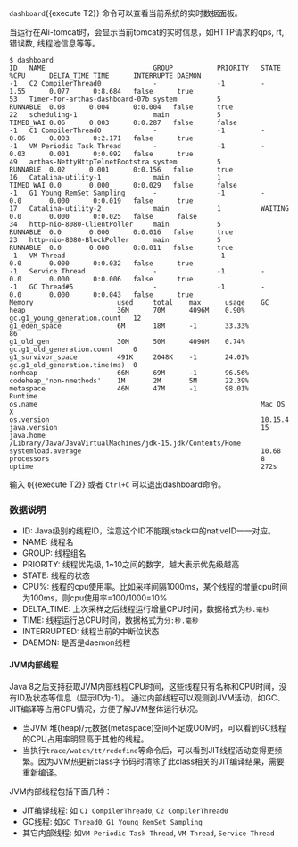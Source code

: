 
`dashboard`{{execute T2}} 命令可以查看当前系统的实时数据面板。

当运行在Ali-tomcat时，会显示当前tomcat的实时信息，如HTTP请求的qps, rt, 错误数, 线程池信息等等。


```
$ dashboard
ID   NAME                           GROUP           PRIORITY   STATE     %CPU      DELTA_TIME TIME      INTERRUPTE DAEMON
-1   C2 CompilerThread0             -               -1         -         1.55      0.077      0:8.684   false      true
53   Timer-for-arthas-dashboard-07b system          5          RUNNABLE  0.08      0.004      0:0.004   false      true
22   scheduling-1                   main            5          TIMED_WAI 0.06      0.003      0:0.287   false      false
-1   C1 CompilerThread0             -               -1         -         0.06      0.003      0:2.171   false      true
-1   VM Periodic Task Thread        -               -1         -         0.03      0.001      0:0.092   false      true
49   arthas-NettyHttpTelnetBootstra system          5          RUNNABLE  0.02      0.001      0:0.156   false      true
16   Catalina-utility-1             main            1          TIMED_WAI 0.0       0.000      0:0.029   false      false
-1   G1 Young RemSet Sampling       -               -1         -         0.0       0.000      0:0.019   false      true
17   Catalina-utility-2             main            1          WAITING   0.0       0.000      0:0.025   false      false
34   http-nio-8080-ClientPoller     main            5          RUNNABLE  0.0       0.000      0:0.016   false      true
23   http-nio-8080-BlockPoller      main            5          RUNNABLE  0.0       0.000      0:0.011   false      true
-1   VM Thread                      -               -1         -         0.0       0.000      0:0.032   false      true
-1   Service Thread                 -               -1         -         0.0       0.000      0:0.006   false      true
-1   GC Thread#5                    -               -1         -         0.0       0.000      0:0.043   false      true
Memory                     used     total    max      usage    GC
heap                       36M      70M      4096M    0.90%    gc.g1_young_generation.count   12
g1_eden_space              6M       18M      -1       33.33%                                  86
g1_old_gen                 30M      50M      4096M    0.74%    gc.g1_old_generation.count     0
g1_survivor_space          491K     2048K    -1       24.01%   gc.g1_old_generation.time(ms)  0
nonheap                    66M      69M      -1       96.56%
codeheap_'non-nmethods'    1M       2M       5M       22.39%
metaspace                  46M      47M      -1       98.01%
Runtime
os.name                                                        Mac OS X
os.version                                                     10.15.4
java.version                                                   15
java.home                                                      /Library/Java/JavaVirtualMachines/jdk-15.jdk/Contents/Home
systemload.average                                             10.68
processors                                                     8
uptime                                                         272s
```

输入 `Q`{{execute T2}} 或者 `Ctrl+C` 可以退出dashboard命令。



### 数据说明

* ID: Java级别的线程ID，注意这个ID不能跟jstack中的nativeID一一对应。
* NAME: 线程名
* GROUP: 线程组名
* PRIORITY: 线程优先级, 1~10之间的数字，越大表示优先级越高
* STATE: 线程的状态
* CPU%: 线程的cpu使用率。比如采样间隔1000ms，某个线程的增量cpu时间为100ms，则cpu使用率=100/1000=10%
* DELTA_TIME: 上次采样之后线程运行增量CPU时间，数据格式为`秒.毫秒`
* TIME: 线程运行总CPU时间，数据格式为`分:秒.毫秒`
* INTERRUPTED: 线程当前的中断位状态
* DAEMON: 是否是daemon线程

#### JVM内部线程
Java 8之后支持获取JVM内部线程CPU时间，这些线程只有名称和CPU时间，没有ID及状态等信息（显示ID为-1）。
通过内部线程可以观测到JVM活动，如GC、JIT编译等占用CPU情况，方便了解JVM整体运行状况。

* 当JVM 堆(heap)/元数据(metaspace)空间不足或OOM时，可以看到GC线程的CPU占用率明显高于其他的线程。
* 当执行`trace/watch/tt/redefine`等命令后，可以看到JIT线程活动变得更频繁。因为JVM热更新class字节码时清除了此class相关的JIT编译结果，需要重新编译。

JVM内部线程包括下面几种：
* JIT编译线程: 如 `C1 CompilerThread0`, `C2 CompilerThread0` 
* GC线程: 如`GC Thread0`, `G1 Young RemSet Sampling`  
* 其它内部线程: 如`VM Periodic Task Thread`, `VM Thread`, `Service Thread`


